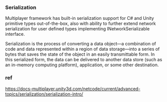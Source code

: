 ### Serialization
Multiplayer framework has built-in serialization support for C# and Unity primitive types out-of-the-box, also with ability to further extend network serialization for user defined types implementing INetworkSerializable interface.

Serialization is the process of converting a data object—a combination of code and data represented within a region of data storage—into a series of bytes that saves the state of the object in an easily transmittable form. In this serialized form, the data can be delivered to another data store (such as an in-memory computing platform), application, or some other destination.

### ref 
https://docs-multiplayer.unity3d.com/netcode/current/advanced-topics/serialization/serialization-intro/
